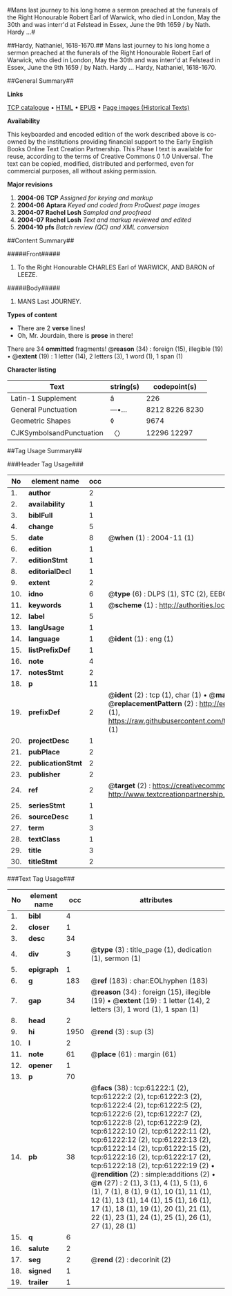#Mans last journey to his long home a sermon preached at the funerals of the Right Honourable Robert Earl of Warwick, who died in London, May the 30th and was interr'd at Felstead in Essex, June the 9th 1659 / by Nath. Hardy ...#

##Hardy, Nathaniel, 1618-1670.##
Mans last journey to his long home a sermon preached at the funerals of the Right Honourable Robert Earl of Warwick, who died in London, May the 30th and was interr'd at Felstead in Essex, June the 9th 1659 / by Nath. Hardy ...
Hardy, Nathaniel, 1618-1670.

##General Summary##

**Links**

[TCP catalogue](http://www.ota.ox.ac.uk/tcp/)  • 
[HTML](http://tei.it.ox.ac.uk/tcp/Texts-HTML/free/A45/A45557.html)  • 
[EPUB](http://tei.it.ox.ac.uk/tcp/Texts-EPUB/free/A45/A45557.epub) • 
[Page images (Historical Texts)](https://data.historicaltexts.jisc.ac.uk/view?pubId=eebo-12398524e&pageId=eebo-12398524e-61222-1)

**Availability**

This keyboarded and encoded edition of the
	       work described above is co-owned by the institutions
	       providing financial support to the Early English Books
	       Online Text Creation Partnership. This Phase I text is
	       available for reuse, according to the terms of Creative
	       Commons 0 1.0 Universal. The text can be copied,
	       modified, distributed and performed, even for
	       commercial purposes, all without asking permission.

**Major revisions**

1. __2004-06__ __TCP__ *Assigned for keying and markup*
1. __2004-06__ __Aptara__ *Keyed and coded from ProQuest page images*
1. __2004-07__ __Rachel Losh__ *Sampled and proofread*
1. __2004-07__ __Rachel Losh__ *Text and markup reviewed and edited*
1. __2004-10__ __pfs__ *Batch review (QC) and XML conversion*

##Content Summary##

#####Front#####

1. To the Right Honourable
CHARLES Earl of WARWICK,
AND
BARON of LEEZE.

#####Body#####

1. MANS Last JOURNEY.

**Types of content**

  * There are 2 **verse** lines!
  * Oh, Mr. Jourdain, there is **prose** in there!

There are 34 **ommitted** fragments! 
 @__reason__ (34) : foreign (15), illegible (19)  •  @__extent__ (19) : 1 letter (14), 2 letters (3), 1 word (1), 1 span (1)

**Character listing**


|Text|string(s)|codepoint(s)|
|---|---|---|
|Latin-1 Supplement|â|226|
|General Punctuation|—•…|8212 8226 8230|
|Geometric Shapes|◊|9674|
|CJKSymbolsandPunctuation|〈〉|12296 12297|

##Tag Usage Summary##

###Header Tag Usage###

|No|element name|occ|attributes|
|---|---|---|---|
|1.|__author__|2||
|2.|__availability__|1||
|3.|__biblFull__|1||
|4.|__change__|5||
|5.|__date__|8| @__when__ (1) : 2004-11 (1)|
|6.|__edition__|1||
|7.|__editionStmt__|1||
|8.|__editorialDecl__|1||
|9.|__extent__|2||
|10.|__idno__|6| @__type__ (6) : DLPS (1), STC (2), EEBO-CITATION (1), OCLC (1), VID (1)|
|11.|__keywords__|1| @__scheme__ (1) : http://authorities.loc.gov/ (1)|
|12.|__label__|5||
|13.|__langUsage__|1||
|14.|__language__|1| @__ident__ (1) : eng (1)|
|15.|__listPrefixDef__|1||
|16.|__note__|4||
|17.|__notesStmt__|2||
|18.|__p__|11||
|19.|__prefixDef__|2| @__ident__ (2) : tcp (1), char (1)  •  @__matchPattern__ (2) : ([0-9\-]+):([0-9IVX]+) (1), (.+) (1)  •  @__replacementPattern__ (2) : http://eebo.chadwyck.com/downloadtiff?vid=$1&page=$2 (1), https://raw.githubusercontent.com/textcreationpartnership/Texts/master/tcpchars.xml#$1 (1)|
|20.|__projectDesc__|1||
|21.|__pubPlace__|2||
|22.|__publicationStmt__|2||
|23.|__publisher__|2||
|24.|__ref__|2| @__target__ (2) : https://creativecommons.org/publicdomain/zero/1.0/ (1), http://www.textcreationpartnership.org/docs/. (1)|
|25.|__seriesStmt__|1||
|26.|__sourceDesc__|1||
|27.|__term__|3||
|28.|__textClass__|1||
|29.|__title__|3||
|30.|__titleStmt__|2||


###Text Tag Usage###

|No|element name|occ|attributes|
|---|---|---|---|
|1.|__bibl__|4||
|2.|__closer__|1||
|3.|__desc__|34||
|4.|__div__|3| @__type__ (3) : title_page (1), dedication (1), sermon (1)|
|5.|__epigraph__|1||
|6.|__g__|183| @__ref__ (183) : char:EOLhyphen (183)|
|7.|__gap__|34| @__reason__ (34) : foreign (15), illegible (19)  •  @__extent__ (19) : 1 letter (14), 2 letters (3), 1 word (1), 1 span (1)|
|8.|__head__|2||
|9.|__hi__|1950| @__rend__ (3) : sup (3)|
|10.|__l__|2||
|11.|__note__|61| @__place__ (61) : margin (61)|
|12.|__opener__|1||
|13.|__p__|70||
|14.|__pb__|38| @__facs__ (38) : tcp:61222:1 (2), tcp:61222:2 (2), tcp:61222:3 (2), tcp:61222:4 (2), tcp:61222:5 (2), tcp:61222:6 (2), tcp:61222:7 (2), tcp:61222:8 (2), tcp:61222:9 (2), tcp:61222:10 (2), tcp:61222:11 (2), tcp:61222:12 (2), tcp:61222:13 (2), tcp:61222:14 (2), tcp:61222:15 (2), tcp:61222:16 (2), tcp:61222:17 (2), tcp:61222:18 (2), tcp:61222:19 (2)  •  @__rendition__ (2) : simple:additions (2)  •  @__n__ (27) : 2 (1), 3 (1), 4 (1), 5 (1), 6 (1), 7 (1), 8 (1), 9 (1), 10 (1), 11 (1), 12 (1), 13 (1), 14 (1), 15 (1), 16 (1), 17 (1), 18 (1), 19 (1), 20 (1), 21 (1), 22 (1), 23 (1), 24 (1), 25 (1), 26 (1), 27 (1), 28 (1)|
|15.|__q__|6||
|16.|__salute__|2||
|17.|__seg__|2| @__rend__ (2) : decorInit (2)|
|18.|__signed__|1||
|19.|__trailer__|1||
